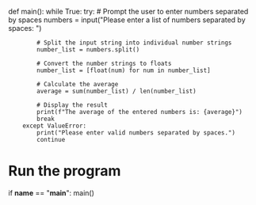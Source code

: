 def main():
    while True:
        try:
            # Prompt the user to enter numbers separated by spaces
            numbers = input("Please enter a list of numbers separated by spaces: ")

            # Split the input string into individual number strings
            number_list = numbers.split()

            # Convert the number strings to floats
            number_list = [float(num) for num in number_list]

            # Calculate the average
            average = sum(number_list) / len(number_list)

            # Display the result
            print(f"The average of the entered numbers is: {average}")
            break
        except ValueError:
            print("Please enter valid numbers separated by spaces.")
            continue

# Run the program
if __name__ == "__main__":
    main()
